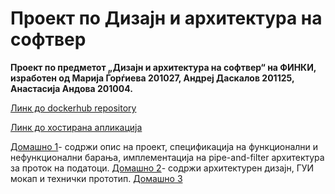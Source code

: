 # Проект по Дизајн и архитектура на софтвер
**Проект по предметот „Дизајн и архитектура на софтвер“ на ФИНКИ, изработен од Марија Ѓорѓиева 201027, Андреј Даскалов 201125, Анастасија Андова 201004.**

[Линк до dockerhub repository](https://hub.docker.com/r/adaskalov/placely)


[Линк до хостирана апликација](https://placely.social)

[Домашно 1](https://github.com/marijagjorgjieva/Software-Design-and-Architecture-Project/tree/main/Domasno1)- содржи опис на проект, спецификација на функционални и нефункционални барања, имплементација на pipe-and-filter архитектура за проток на податоци.
[Домашно 2](https://github.com/marijagjorgjieva/Software-Design-and-Architecture-Project/tree/main/Domasno2)- содржи архитектурен дизајн, ГУИ мокап и технички прототип.
[Домашно 3](https://github.com/marijagjorgjieva/Software-Design-and-Architecture-Project/tree/main/Domasno3)
